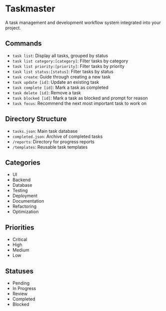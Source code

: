 # Taskmaster

A task management and development workflow system integrated into your project.

## Commands

- `task list`: Display all tasks, grouped by status
- `task list category:[category]`: Filter tasks by category
- `task list priority:[priority]`: Filter tasks by priority
- `task list status:[status]`: Filter tasks by status
- `task create`: Guide through creating a new task
- `task update [id]`: Update an existing task
- `task complete [id]`: Mark a task as completed
- `task delete [id]`: Remove a task
- `task blocked [id]`: Mark a task as blocked and prompt for reason
- `task focus`: Recommend the next most important task to work on

## Directory Structure

- `tasks.json`: Main task database
- `completed.json`: Archive of completed tasks
- `/reports`: Directory for progress reports
- `/templates`: Reusable task templates

## Categories

- UI
- Backend
- Database
- Testing
- Deployment
- Documentation
- Refactoring
- Optimization

## Priorities

- Critical
- High
- Medium
- Low

## Statuses

- Pending
- In Progress
- Review
- Completed
- Blocked 